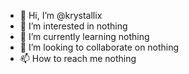 - 👋 Hi, I’m @krystallix
- 👀 I’m interested in nothing
- 🌱 I’m currently learning nothing
- 💞️ I’m looking to collaborate on nothing
- 📫 How to reach me nothing

<!---
krystallix/krystallix is a ✨ special ✨ repository because its `README.md` (this file) appears on your GitHub profile.
You can click the Preview link to take a look at your changes.
--->
